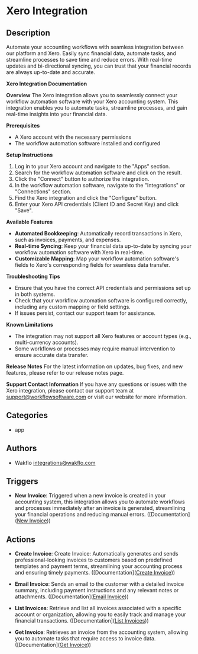 # Xero Integration

## Description

Automate your accounting workflows with seamless integration between our platform and Xero. Easily sync financial data, automate tasks, and streamline processes to save time and reduce errors. With real-time updates and bi-directional syncing, you can trust that your financial records are always up-to-date and accurate.

**Xero Integration Documentation**

**Overview**
The Xero integration allows you to seamlessly connect your workflow automation software with your Xero accounting system. This integration enables you to automate tasks, streamline processes, and gain real-time insights into your financial data.

**Prerequisites**

* A Xero account with the necessary permissions
* The workflow automation software installed and configured

**Setup Instructions**

1. Log in to your Xero account and navigate to the "Apps" section.
2. Search for the workflow automation software and click on the result.
3. Click the "Connect" button to authorize the integration.
4. In the workflow automation software, navigate to the "Integrations" or "Connections" section.
5. Find the Xero integration and click the "Configure" button.
6. Enter your Xero API credentials (Client ID and Secret Key) and click "Save".

**Available Features**

* **Automated Bookkeeping**: Automatically record transactions in Xero, such as invoices, payments, and expenses.
* **Real-time Syncing**: Keep your financial data up-to-date by syncing your workflow automation software with Xero in real-time.
* **Customizable Mapping**: Map your workflow automation software's fields to Xero's corresponding fields for seamless data transfer.

**Troubleshooting Tips**

* Ensure that you have the correct API credentials and permissions set up in both systems.
* Check that your workflow automation software is configured correctly, including any custom mapping or field settings.
* If issues persist, contact our support team for assistance.

**Known Limitations**

* The integration may not support all Xero features or account types (e.g., multi-currency accounts).
* Some workflows or processes may require manual intervention to ensure accurate data transfer.

**Release Notes**
For the latest information on updates, bug fixes, and new features, please refer to our release notes page.

**Support Contact Information**
If you have any questions or issues with the Xero integration, please contact our support team at [support@workflowsoftware.com](mailto:support@workflowsoftware.com) or visit our website for more information.

## Categories

- app


## Authors

- Wakflo <integrations@wakflo.com>

## Triggers

- **New Invoice**: Triggered when a new invoice is created in your accounting system, this integration allows you to automate workflows and processes immediately after an invoice is generated, streamlining your financial operations and reducing manual errors. ([Documentation]([New Invoice](triggers/new_invoice.md)))

## Actions

- **Create Invoice**: Create Invoice: Automatically generates and sends professional-looking invoices to customers based on predefined templates and payment terms, streamlining your accounting process and ensuring timely payments. ([Documentation]([Create Invoice](actions/create_invoice.md)))

- **Email Invoice**: Sends an email to the customer with a detailed invoice summary, including payment instructions and any relevant notes or attachments. ([Documentation]([Email Invoice](actions/email_invoice.md)))

- **List Invoices**: Retrieve and list all invoices associated with a specific account or organization, allowing you to easily track and manage your financial transactions. ([Documentation]([List Invoices](actions/list_invoices.md)))

- **Get Invoice**: Retrieves an invoice from the accounting system, allowing you to automate tasks that require access to invoice data. ([Documentation]([Get Invoice](actions/get_invoice.md)))

